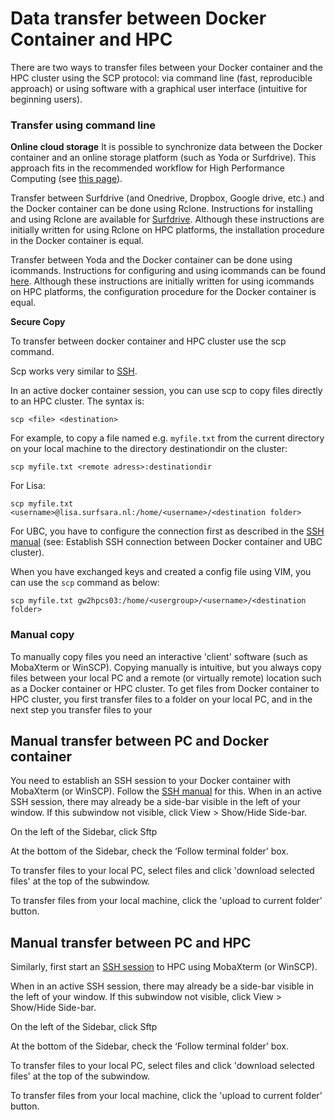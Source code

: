 # Data transfer between Docker Container and HPC

There are two ways to transfer files between your Docker container and the HPC cluster using the SCP protocol: via command line (fast, reproducible  approach) or using software with a graphical user interface (intuitive for beginning users).

### Transfer using command line

**Online cloud storage**
It is possible to synchronize data between the Docker container and an online storage platform (such as Yoda or Surfdrive).  This approach fits in the recommended workflow for High Performance Computing (see [this page](https://github.com/UtrechtUniversity/HPC-data-synchronization/blob/master/docs/workflow.md)).

Transfer between Surfdrive (and Onedrive, Dropbox, Google drive, etc.) and the Docker container can be done using Rclone. Instructions for installing and using Rclone are available for [Surfdrive](https://github.com/UtrechtUniversity/HPC-data-synchronization/blob/master/docs/surfdrive.md). Although these instructions are initially written for using Rclone on HPC platforms, the installation procedure in the Docker container is equal.

Transfer between Yoda and the Docker container can be done using icommands. Instructions for configuring and using icommands can be found [here](https://github.com/UtrechtUniversity/HPC-data-synchronization/blob/master/docs/rclone_yoda.md). Although these instructions are initially written for using icommands on HPC platforms, the configuration procedure for the Docker container is equal.


**Secure Copy**

To transfer between docker container and HPC cluster use the scp command. 

Scp works very similar to [SSH](./ssh.md). 

In an active docker container session, you can use scp to copy files directly to an HPC cluster. The syntax is:

```
scp <file> <destination>
```
For example, to copy a file named e.g. `myfile.txt` from the current directory on your local machine to the directory destinationdir on the cluster:

```
scp myfile.txt <remote adress>:destinationdir
```

For Lisa:

```
scp myfile.txt <username>@lisa.surfsara.nl:/home/<username>/<destination folder>
```

For UBC, you have to configure the connection first as described in the [SSH manual](./ssh.md) (see: Establish SSH connection between Docker container and UBC cluster).

When you have exchanged keys and created a config file using VIM, you can use the `scp` command as below:

```
scp myfile.txt gw2hpcs03:/home/<usergroup>/<username>/<destination folder>
```

### Manual copy

To manually copy files you need an interactive 'client' software (such as MobaXterm or WinSCP). Copying manually is intuitive, but you always copy files between your local PC and a remote (or virtually remote) location such as a Docker container or HPC cluster. To get files from Docker container to HPC cluster, you first transfer files to a folder on your local PC, and in the next step you transfer files to your 

## Manual transfer between PC and Docker container

You need to establish an SSH session to your Docker container with MobaXterm (or WinSCP). Follow the [SSH manual](./ssh.md) for this. When in an active SSH session, there may already be a side-bar visible in the left of your window. If this subwindow not visible, click View > Show/Hide Side-bar. 

On the left of the Sidebar, click Sftp

At the bottom of the Sidebar, check the ‘Follow terminal folder’ box.

To transfer files to your local PC, select files and click 'download selected files' at the top of the subwindow.

To transfer files from your local machine, click the 'upload to current folder' button.

## Manual transfer between PC and HPC

Similarly, first start an [SSH session](./ssh.md) to HPC using MobaXterm (or WinSCP).

When in an active SSH session, there may already be a side-bar visible in the left of your window. If this subwindow not visible, click View > Show/Hide Side-bar. 

On the left of the Sidebar, click Sftp

At the bottom of the Sidebar, check the ‘Follow terminal folder’ box.

To transfer files to your local PC, select files and click 'download selected files' at the top of the subwindow.

To transfer files from your local machine, click the 'upload to current folder' button.
